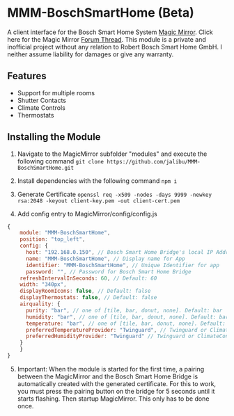 # MMM-BoschSmartHome (Beta)
A client interface for the Bosch Smart Home System [Magic Mirror](https://magicmirror.builders/).
Click here for the Magic Mirror [Forum Thread](https://forum.magicmirror.builders/topic/14347/mmm-bsh-bosch-smart-home/).
This module is a private and inofficial project without any relation to Robert Bosch Smart Home GmbH. I neither assume liability for damages or give any warranty.


## Features
- Support for multiple rooms
- Shutter Contacts
- Climate Controls
- Thermostats

## Installing the Module
1) Navigate to the MagicMirror subfolder "modules" and execute the following command
`git clone https://github.com/jalibu/MMM-BoschSmartHome.git`

2) Install dependencies with the following command
`npm i`

3) Generate Certificate
`openssl req -x509 -nodes -days 9999 -newkey rsa:2048 -keyout client-key.pem -out client-cert.pem`

4) Add config entry to MagicMirror/config/config.js
```javascript
{
	module: "MMM-BoschSmartHome",
	position: "top_left",
	config: {
	  host: "192.168.0.150", // Bosch Smart Home Bridge's local IP Address
	  name: "MMM-BoschSmartHome", // Display name for App
	  identifier: "MMM-BoschSmartHome", // Unique Identifier for app
	  password: "", // Password for Bosch Smart Home Bridge
    refreshIntervalInSeconds: 60, // Default: 60
    width: "340px",
    displayRoomIcons: false, // Default: false
    displayThermostats: false, // Default: false
    airquality: {
      purity: "bar", // one of [tile, bar, donut, none]. Default: bar
      humidity: "bar", // one of [tile, bar, donut, none]. Default: bar
      temperature: "bar", // one of [tile, bar, donut, none]. Default: bar
      preferredTemperatureProvider: "Twinguard", // Twinguard or ClimateControl. Default: Twinguard, but falls back to CC
      preferredHumidityProvider: "Twinguard" // Twinguard or ClimateControl. Default: Twinguard, but falls back to CC
    }
	}
}
```
5) Important: When the module is started for the first time, a pairing between the MagicMirror and the Bosch Smart Home Bridge is automatically created with the generated certificate. For this to work, you must press the pairing button on the bridge for 5 seconds until it starts flashing. Then startup MagicMirror. This only has to be done once.

